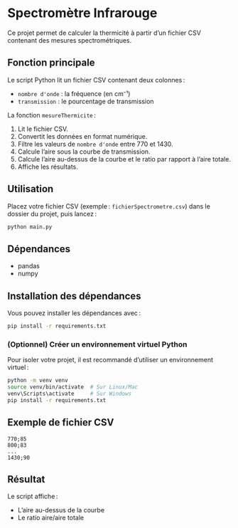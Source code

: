 # Spectromètre Infrarouge

Ce projet permet de calculer la thermicité à partir d’un fichier CSV contenant des mesures spectrométriques.

## Fonction principale

Le script Python lit un fichier CSV contenant deux colonnes :
- `nombre d'onde` : la fréquence (en cm⁻¹)
- `transmission` : le pourcentage de transmission

La fonction `mesureThermicite` :
1. Lit le fichier CSV.
2. Convertit les données en format numérique.
3. Filtre les valeurs de `nombre d'onde` entre 770 et 1430.
4. Calcule l’aire sous la courbe de transmission.
5. Calcule l’aire au-dessus de la courbe et le ratio par rapport à l’aire totale.
6. Affiche les résultats.

## Utilisation

Placez votre fichier CSV (exemple : `fichierSpectrometre.csv`) dans le dossier du projet, puis lancez :

```bash
python main.py
```

## Dépendances

- pandas
- numpy

## Installation des dépendances

Vous pouvez installer les dépendances avec :

```bash
pip install -r requirements.txt
```

### (Optionnel) Créer un environnement virtuel Python

Pour isoler votre projet, il est recommandé d’utiliser un environnement virtuel :

```bash
python -m venv venv
source venv/bin/activate  # Sur Linux/Mac
venv\Scripts\activate     # Sur Windows
pip install -r requirements.txt
```

## Exemple de fichier CSV

```
770;85
800;83
...
1430;90
```

## Résultat

Le script affiche :
- L’aire au-dessus de la courbe
- Le ratio aire/aire totale

